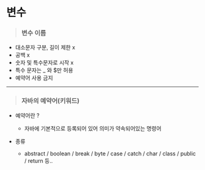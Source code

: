 # 변수

> ### 변수 이름
+ 대소문자 구분, 길이 제한 x
+ 공백 x
+ 숫자 및 특수문자로 시작 x
+ 특수 문자는 _ 와 $만 허용
+ 예약어 사용 금지

---

> ### 자바의 예약어(키워드)

+ 예약어란 ?   
  + 자바에 기본적으로 등록되어 있어 의미가 약속되어있는 명령어

+ 종류
  + abstract / boolean / break / byte / case / catch / char / class / public / return 등..
